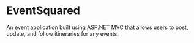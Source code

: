 # EventSquared
An event application built using ASP.NET MVC that allows users to post, update, and follow itineraries for any events.
